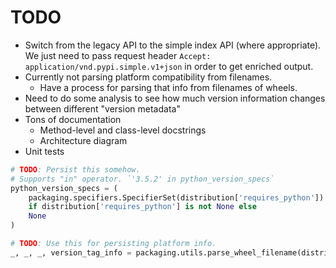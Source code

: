 # TODO

- Switch from the legacy API to the simple index API (where appropriate). We just need to pass request header `Accept: application/vnd.pypi.simple.v1+json` in order to get enriched output.
- Currently not parsing platform compatibility from filenames.
  - Have a process for parsing that info from filenames of wheels.
- Need to do some analysis to see how much version information changes between different "version metadata"
- Tons of documentation
  - Method-level and class-level docstrings
  - Architecture diagram
- Unit tests

```py
# TODO: Persist this somehow.
# Supports "in" operator. `'3.5.2' in python_version_specs`
python_version_specs = (
    packaging.specifiers.SpecifierSet(distribution['requires_python'])
    if distribution['requires_python'] is not None else
    None
)

# TODO: Use this for persisting platform info.
_, _, _, version_tag_info = packaging.utils.parse_wheel_filename(distribution['filename'])
```
